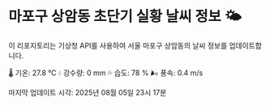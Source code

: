 
# 마포구 상암동 초단기 실황 날씨 정보 🌤️

이 리포지토리는 기상청 API를 사용하여 서울 마포구 상암동의 날씨 정보를 업데이트합니다. 

🌡️ 기온: 27.8 ℃
💧 강수량: 0 mm
💦 습도: 78 %
🌬️ 풍속: 0.4 m/s

마지막 업데이트 시각: 2025년 08월 05일 23시 17분    
